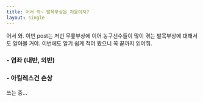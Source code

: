 ```yaml
---
title: 어서 와~ 발목부상은 처음이지?
layout: single
---
```


어서 와. 이번 post는 저번 무릎부상에 이어 농구선수들이 많이 겪는 발목부상에 대해서도 알아볼 거야. 이번에도 알기 쉽게 적어 봤으니 꼭 끝까지 읽어줘.

### - 염좌 (내반, 외반)


### - 아킬레스건 손상


쓰는 중...
